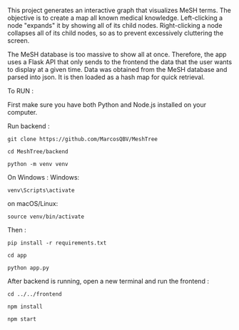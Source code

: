 This project generates an interactive graph that visualizes MeSH terms. The objective is to create a map all known medical knowledge. Left-clicking a node "expands" it by showing all of its child nodes. Right-clicking a node collapses all of its child nodes, so as to prevent excessively cluttering the screen. 

The MeSH database is too massive to show all at once. Therefore, the app uses a Flask API that only sends to the frontend the data that the user wants to display at a given time. Data was obtained from the MeSH database and parsed into json. It is then loaded as a hash map for quick retrieval. 

To RUN : 

First make sure you have both Python and Node.js installed on your computer.

Run backend :

```
git clone https://github.com/MarcosQBV/MeshTree

cd MeshTree/backend

python -m venv venv
```

On Windows : Windows:

```
venv\Scripts\activate
```
on macOS/Linux:

```
source venv/bin/activate
```
Then :

```
pip install -r requirements.txt

cd app

python app.py
```

After backend is running, open a new terminal and run the frontend : 

```
cd ../../frontend

npm install

npm start
```

